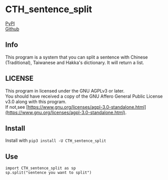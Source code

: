 # CTH_sentence_split

[PyPI](https://pypi.org/project/CTH-sentence-split/)  
[Github](https://github.com/eran0926/CTH_sentence_split)

## Info
This program is a system that you can split a sentence with Chinese (Traditional), Taiwanese and Hakka's dictionary.
It will return a list.

## LICENSE
This program in licensed under the GNU AGPLv3 or later.  
You should have received a copy of the GNU Affero General Public License v3.0 along with this program.  
If not,see [https://www.gnu.org/licenses/agpl-3.0-standalone.html](https://www.gnu.org/licenses/agpl-3.0-standalone.html).

## Install
Install with `pip3 install -U CTH_sentence_split`

## Use
```python=
import CTH_sentence_split as sp
sp.split("sentence you want to split")
```

